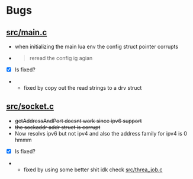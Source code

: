 # Bugs


## [src/main.c](src/main.c#L45)
- when initializing the main lua env the config struct pointer corrupts
- > reread the config ig agian
- [x] Is fixed?
- - fixed by copy out the read strings to a drv struct

## [src/socket.c](src/socket.c#L107-L121)
- ~~getAddressAndPort doesnt work since ipv6 support~~
- ~~the sockaddr addr struct is corrupt~~
- Now resolvs ipv6 but not ipv4 and also the address family for ipv4 is 0 hmmm
- [x] Is fixed?
- - fixed by using some better shit idk check [src/threa_job.c](src/socket.c)
